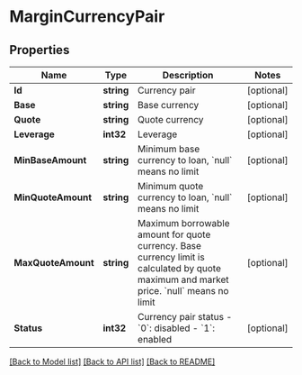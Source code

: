 # MarginCurrencyPair

## Properties

Name | Type | Description | Notes
------------ | ------------- | ------------- | -------------
**Id** | **string** | Currency pair | [optional] 
**Base** | **string** | Base currency | [optional] 
**Quote** | **string** | Quote currency | [optional] 
**Leverage** | **int32** | Leverage | [optional] 
**MinBaseAmount** | **string** | Minimum base currency to loan, &#x60;null&#x60; means no limit | [optional] 
**MinQuoteAmount** | **string** | Minimum quote currency to loan, &#x60;null&#x60; means no limit | [optional] 
**MaxQuoteAmount** | **string** | Maximum borrowable amount for quote currency. Base currency limit is calculated by quote maximum and market price. &#x60;null&#x60; means no limit | [optional] 
**Status** | **int32** | Currency pair status   - &#x60;0&#x60;: disabled  - &#x60;1&#x60;: enabled | [optional] 

[[Back to Model list]](../README.md#documentation-for-models) [[Back to API list]](../README.md#documentation-for-api-endpoints) [[Back to README]](../README.md)


